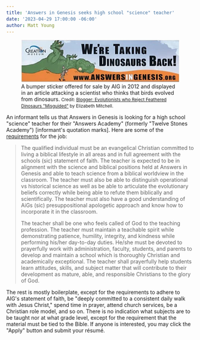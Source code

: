 ```yaml
---
title: 'Answers in Genesis seeks high school "science" teacher'
date: '2023-04-29 17:00:00 -06:00'
author: Matt Young
---
```


<figure>
<img src="/uploads/2023/Taking_Dinosaurs_Back.jpg" alt="Bumper sticker"/>
<figcaption>A bumper sticker offered for sale by AIG in 2012 and displayed in an article attacking a scientist who thinks that birds evolved from dinosaurs.
<small>Credit: <a href="https://answersingenesis.org/dinosaurs/feathers/blogger-evolutionists-reject-feathered-dinosaurs-misguided/">Blogger: Evolutionists who Reject Feathered Dinosaurs "Misguided"</a> by Elizabeth Mitchell.</small>
</figcaption>
</figure>

An informant tells us that Answers in Genesis is looking for a high school "science" teacher for their "Answers Academy" (formerly "Twelve Stones Academy") [informant's quotation marks]. Here are some of the <a href="https://www.paycomonline.net/v4/ats/web.php/jobs/ViewJobDetails?clientkey=36BAEBCF961EB253FD190A922A7D98D6&job=77715">requirements</a> for the job:
<blockquote>
<p>The qualified individual must be an evangelical Christian committed to living a biblical lifestyle in all areas and in full agreement with the schools (sic) statement of faith. The teacher is expected to be in alignment with the science and biblical positions held at Answers in Genesis and able to teach science from a biblical worldview in the classroom. The teacher must also be able to distinguish operational vs historical science as well as be able to articulate the evolutionary beliefs correctly while being able to refute them biblically and scientifically. The teacher must also have a good understanding of AiGs (sic) presuppositional apologetic approach and know how to incorporate it in the classroom.</p>

<p>The teacher shall be one who feels called of God to the teaching profession. The teacher must maintain a teachable spirit while demonstrating patience, humility, integrity, and kindness while performing his/her day-to-day duties. He/she must be devoted to prayerfully work with administration, faculty, students, and parents to develop and maintain a school which is thoroughly Christian and academically exceptional. The teacher shall prayerfully help students learn attitudes, skills, and subject matter that will contribute to their development as mature, able, and responsible Christians to the glory of God.</p>
</blockquote>

The rest is mostly boilerplate, except for the requirements to adhere to AIG's statement of faith, be "deeply committed to a consistent daily walk with Jesus Christ," spend time in prayer, attend church services, be a Christian role model, and so on. There is no indication what subjects are to be taught nor at what grade level, except for the requirement that the material must be tied to the Bible. If anyone is interested, you may click the "Apply" button and submit your résumé. 
